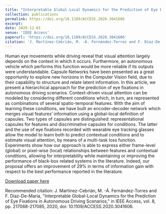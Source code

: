 ```yaml
---
title: "Interpretable Global-Local Dynamics for the Prediction of Eye Fixations in Autonomous Driving Scenarios"
collection: publications
permalink: https://doi.org/10.1109/ACCESS.2020.3041606
excerpt: 
date: 2020-12-01
venue: 'IEEE Access'
paperurl: 'https://doi.org/10.1109/ACCESS.2020.3041606'
citation: 'J. Martínez-Cebrián, M. -Á. Fernández-Torres and F. Díaz-De-María, "Interpretable Global-Local Dynamics for the Prediction of Eye Fixations in Autonomous Driving Scenarios," in IEEE Access, vol. 8, pp. 217068-217085, 2020, doi: 10.1109/ACCESS.2020.3041606.'
---
```

Human eye movements while driving reveal that visual attention largely depends on the context in which it occurs. Furthermore, an autonomous vehicle which performs this function would be more reliable if its outputs were understandable. Capsule Networks have been presented as a great opportunity to explore new horizons in the Computer Vision field, due to their capability to structure and relate latent information. In this article, we present a hierarchical approach for the prediction of eye fixations in autonomous driving scenarios. Context-driven visual attention can be modeled by considering different conditions which, in turn, are represented as combinations of several spatio-temporal features. With the aim of learning these conditions, we have built an encoder-decoder network which merges visual features’ information using a global-local definition of capsules. Two types of capsules are distinguished: representational capsules for features and discriminative capsules for conditions. The latter and the use of eye fixations recorded with wearable eye tracking glasses allow the model to learn both to predict contextual conditions and to estimate visual attention, by means of a multi-task loss function. Experiments show how our approach is able to express either frame-level (global) or pixel-wise (local) relationships between features and contextual conditions, allowing for interpretability while maintaining or improving the performance of black-box related systems in the literature. Indeed, our proposal offers an improvement of 29% in terms of information gain with respect to the best performance reported in the literature.

[Download paper here](https://doi.org/10.1109/ACCESS.2020.3041606)

Recommended citation: J. Martínez-Cebrián, M. -Á. Fernández-Torres and F. Díaz-De-María, "Interpretable Global-Local Dynamics for the Prediction of Eye Fixations in Autonomous Driving Scenarios," in IEEE Access, vol. 8, pp. 217068-217085, 2020, doi: 10.1109/ACCESS.2020.3041606.
